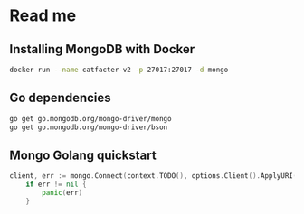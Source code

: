 # Read me

## Installing MongoDB with Docker

```bash
docker run --name catfacter-v2 -p 27017:27017 -d mongo
```

## Go dependencies

```bash
go get go.mongodb.org/mongo-driver/mongo
go get go.mongodb.org/mongo-driver/bson
```

## Mongo Golang quickstart

```go
client, err := mongo.Connect(context.TODO(), options.Client().ApplyURI("mongodb://localhost:27017"))
    if err != nil {
        panic(err)
    }
```
